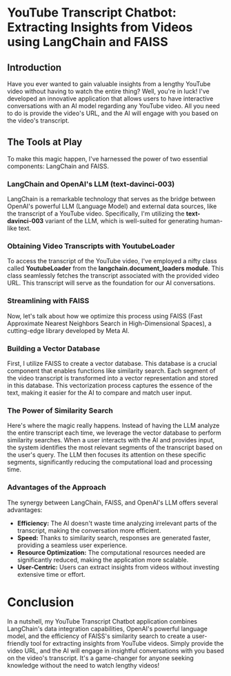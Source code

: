 # YouTube Transcript Chatbot: Extracting Insights from Videos using LangChain and FAISS
## Introduction
Have you ever wanted to gain valuable insights from a lengthy YouTube video without having to watch the entire thing? Well, you're in luck! I've developed an innovative application that allows users to have interactive conversations with an AI model regarding any YouTube video. All you need to do is provide the video's URL, and the AI will engage with you based on the video's transcript.

## The Tools at Play
To make this magic happen, I've harnessed the power of two essential components: LangChain and FAISS.

### LangChain and OpenAI's LLM (text-davinci-003)
LangChain is a remarkable technology that serves as the bridge between OpenAI's powerful LLM (Language Model) and external data sources, like the transcript of a YouTube video. Specifically, I'm utilizing the **text-davinci-003**  variant of the LLM, which is well-suited for generating human-like text.

### Obtaining Video Transcripts with YoutubeLoader
To access the transcript of the YouTube video, I've employed a nifty class called **YoutubeLoader** from the **langchain.document_loaders module**. This class seamlessly fetches the transcript associated with the provided video URL. This transcript will serve as the foundation for our AI conversations.

### Streamlining with FAISS
Now, let's talk about how we optimize this process using FAISS (Fast Approximate Nearest Neighbors Search in High-Dimensional Spaces), a cutting-edge library developed by Meta AI.

### Building a Vector Database
First, I utilize FAISS to create a vector database. This database is a crucial component that enables functions like similarity search. Each segment of the video transcript is transformed into a vector representation and stored in this database. This vectorization process captures the essence of the text, making it easier for the AI to compare and match user input.

### The Power of Similarity Search
Here's where the magic really happens. Instead of having the LLM analyze the entire transcript each time, we leverage the vector database to perform similarity searches. When a user interacts with the AI and provides input, the system identifies the most relevant segments of the transcript based on the user's query. The LLM then focuses its attention on these specific segments, significantly reducing the computational load and processing time.

### Advantages of the Approach
The synergy between LangChain, FAISS, and OpenAI's LLM offers several advantages:

* **Efficiency:** The AI doesn't waste time analyzing irrelevant parts of the transcript, making the conversation more efficient.
* **Speed:** Thanks to similarity search, responses are generated faster, providing a seamless user experience.
* **Resource Optimization:** The computational resources needed are significantly reduced, making the application more scalable.
* **User-Centric:** Users can extract insights from videos without investing extensive time or effort.
  
# Conclusion
In a nutshell, my YouTube Transcript Chatbot application combines LangChain's data integration capabilities, OpenAI's powerful language model, and the efficiency of FAISS's similarity search to create a user-friendly tool for extracting insights from YouTube videos. Simply provide the video URL, and the AI will engage in insightful conversations with you based on the video's transcript. It's a game-changer for anyone seeking knowledge without the need to watch lengthy videos!

  

